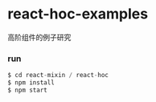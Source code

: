 # react-hoc-examples

高阶组件的例子研究

### run

```js
$ cd react-mixin / react-hoc
$ npm install 
$ npm start
```
